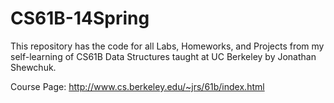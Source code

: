 # CS61B-14Spring

This repository has the code for all Labs, Homeworks, and Projects from my self-learning of CS61B Data Structures taught at UC Berkeley by Jonathan Shewchuk.

Course Page: http://www.cs.berkeley.edu/~jrs/61b/index.html
